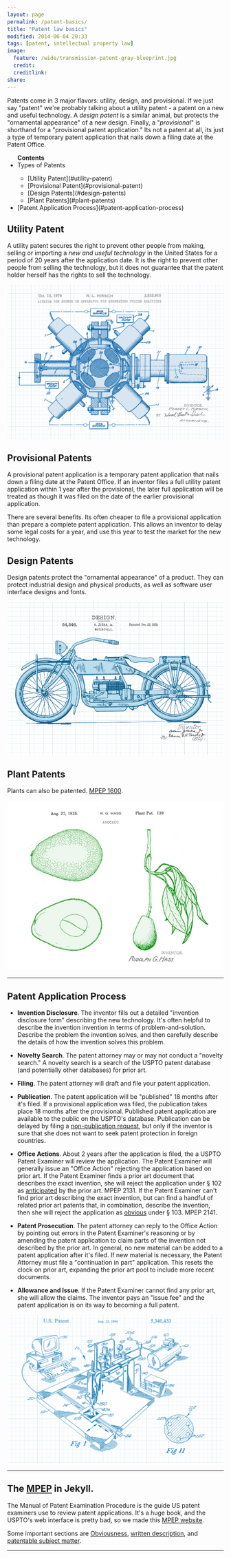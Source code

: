 ```yaml
---
layout: page
permalink: /patent-basics/
title: "Patent law basics"
modified: 2014-06-04 20:33
tags: [patent, intellectual property law]
image:
  feature: /wide/transmission-patent-gray-blueprint.jpg
  credit:
  creditlink:
share: 
---
```


Patents come in 3 major flavors: utility, design, and provisional. If we just say "patent" we're probably talking about a utility patent - a patent on a new and useful technology. A _design patent_ is a similar animal, but protects the "ornamental appearance" of a new design. Finally, a "_provisional_" is shorthand for a "provisional patent application." Its not a patent at all, its just a type of temporary patent application that nails down a filing date at the Patent Office. 

<ul class="toc">
<strong>Contents</strong>
<li>Types of Patents</li>
 <ul>
 <li>[Utility Patent](#utility-patent)</li>
 <li>[Provisional Patent](#provisional-patent)</li>
 <li>[Design Patents](#design-patents)</li>
 <li>[Plant Patents](#plant-patents)</li>
 </ul>
<li>[Patent Application Process](#patent-application-process)</li>
</ul>


## Utility Patent

A utility patent secures the right to prevent other people from making, selling or importing a *new and useful technology* in the United States for a period of 20 years after the application date. It is the right to prevent other people from selling the technology, but it does not guarantee that the patent holder herself has the rights to sell the technology.   

<img src="/images/patent-drawings/fusion-hirsch-1970.png">

## Provisional Patents

A provisional patent application is a temporary patent application that nails down a filing date at the Patent Office. If an inventor files a full utility patent application within 1 year after the provisional, the later full application will be treated as though it was filed on the date of the earlier provisional application. 

There are several benefits. Its often cheaper to file a provisional application than prepare a complete patent application. This allows an inventor to delay some legal costs for a year, and use this year to test the market for the new technology. 

## Design Patents

Design patents protect the "ornamental appearance" of a product. They can protect industrial design and physical products, as well as software user interface designs and fonts. 

<img src="/images/patent-drawings/harley-davidson-design-patent-1919.png">

## Plant Patents 

Plants can also be patented. [MPEP 1600](/mpep/mpep-1600.html). 

<img src="/images/patent-drawings/avocado-patent-hass-1935.jpg">

- - -

## Patent Application Process

* **Invention Disclosure**. The inventor fills out a detailed "invention disclosure form" describing the new technology. It's often helpful to describe the invention invention in terms of problem-and-solution. Describe the problem the invention solves, and then carefully describe the details of how the invention solves this problem. 

*  **Novelty Search**. The patent attorney may or may not conduct a "novelty search." A novelty search is a search of the USPTO patent database (and potentially other databases) for prior art. 

*  **Filing**. The patent attorney will draft and file your patent application. 

*  **Publication**. The patent application will be "published" 18 months after it's filed. If a provisional application was filed, the publication takes place 18 months after the provisional. Published patent application are available to the public on the USPTO's database. Publication can be delayed by filing a [non-publication request](/mpep/s1122/), but only if the inventor is sure that she does not want to seek patent protection in foreign countries.  

*  **Office Actions**. About 2 years after the application is filed, the a USPTO Patent Examiner will review the application. The Patent Examiner will generally issue an "Office Action" rejecting the application based on prior art. If the Patent Examiner finds a prior art document that describes the exact invention, she will reject the application under § 102 as [anticipated](../mpep/s2131/) by the prior art. MPEP 2131.  If the Patent Examiner can't find prior art describing the exact invention, but can find a handful of related prior art patents that, in combination, describe the invention, then she will reject the application as [obvious](../mpep/s2141/) under § 103. MPEP 2141. 

* **Patent Prosecution**. The patent attorney can reply to the Office Action by pointing out errors in the Patent Examiner's reasoning or by amending the patent application to claim parts of the invention not described by the prior art. In general, no new material can be added to a patent application after it's filed.  If new material is necessary, the Patent Attorney must file a "continuation in part" application. This resets the clock on prior art, expanding the prior art pool to include more recent documents. 

* **Allowance and Issue**. If the Patent Examiner cannot find any prior art, she will allow the claims. The inventor pays an "issue fee" and the patent application is on its way to becoming a full patent. 


<img src="/images/patent-drawings/3d-printer-1994.png">

- - - 

 

## The [MPEP](../mpep/index.html) in Jekyll. 
The Manual of Patent Examination Procedure is the guide US patent examiners use to review patent applications. It's a huge book, and the USPTO's web interface is pretty bad, so we made this [MPEP website](../mpep/index.html).

Some important sections are [Obviousness](../mpep/s2141.html), [written description](../mpep/s2163.html), and [patentable subject matter](../mpep/s2106.html).

- - - 


